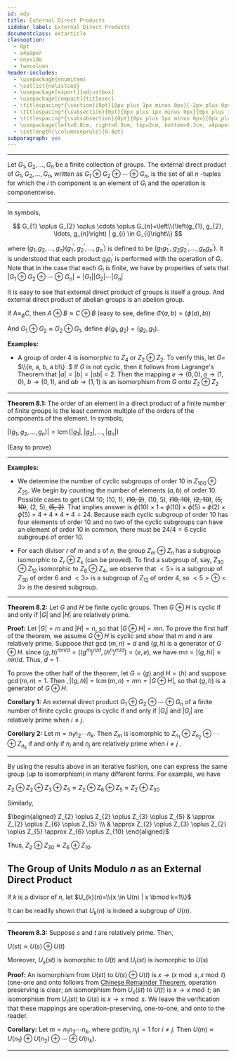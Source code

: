 ```yaml
---
id: edp
title: External Direct Products
sidebar_label: External Direct Products
documentclass: extarticle
classoption:
  - 8pt
  - a4paper
  - oneside
  - twocolumn
header-includes:
  - \usepackage{enumitem}
  - \setlist{nolistsep}
  - \usepackage[export]{adjustbox}
  - \usepackage[compact]{titlesec}
  - \titlespacing*{\section}{0pt}{0px plus 1px minus 0px}{-2px plus 0px minus 0px}
  - \titlespacing*{\subsection}{0pt}{0px plus 1px minus 0px}{0px plus 3px minus 3px}
  - \titlespacing*{\subsubsection}{0pt}{0px plus 1px minus 0px}{0px plus 3px minus 3px}
  - \usepackage[left=0.8cm, right=0.8cm, top=2cm, bottom=0.3cm, a4paper]{geometry}
  - \setlength{\columnseprule}{0.4pt}
subparagraph: yes
---
```


---

Let $G_{1}, G_{2}, \ldots, G_{n}$ be a finite collection of groups. The external direct
product of $G_{1}, G_{2}, \ldots, G_{n},$ written as $G_{1} \oplus G_{2} \oplus \cdots \oplus G_{n},$ is the set of
all $n$ -tuples for which the $i$ th component is an element of $G_{i}$ and the operation is componentwise.

---

In symbols,

$$
G_{1} \oplus G_{2} \oplus \cdots \oplus G_{n}=\left\\{\left(g_{1}, g_{2}, \ldots, g_{n}\right) | g_{i} \in G_{i}\right\\}
$$

where $\left(g_{1}, g_{2}, \ldots, g_{n}\right)\left(g_{1}^{\prime}, g_{2}^{\prime}, \ldots, g_{n}^{\prime}\right)$ is defined to be $\left(g_{1} g_{1}^{\prime},\right.$
$g_{2} g_{2}^{\prime}, \ldots, g_{n} g_{n}^{\prime} ) .$ It is understood that each product $g_{i} g_{i}^{\prime}$ is performed
with the operation of $G_{i} .$ Note that in the case that each $G_{i}$ is finite, we
have by properties of sets that $\left|G_{1} \oplus G_{2} \oplus \cdots \oplus G_{n}\right|=\left|G_{1}\right|\left|G_{2}\right| \cdots\left|G_{n}\right|$

It is easy to see that external direct product of
groups is itself a group. And external direct product of abelian groups is an abelion group.

If $A \approx_{\phi} C$, then $A \oplus B \approx C \oplus B$ (easy to see, define $\Phi(a, b) = (\phi(a), b)$)

And $G_1 \oplus G_2 \approx G_2 \oplus G_1$, define $\phi(g_1, g_2) = (g_2, g_1)$.

**Examples:**

- A group of order 4 is isomorphic to $Z_{4}$ or $Z_{2} \oplus Z_{2} .$ To verify this, let $G=$
  $\\{e, a, b, a b\\} .$ If $G$ is not cyclic, then it follows from Lagrange's Theorem
  that $|a|=|b|=|a b|=2 .$ Then the mapping $e \rightarrow(0,0), a \rightarrow(1,0)$, $b \rightarrow(0,1),$ and $a b \rightarrow(1,1)$ is an isomorphism from $G$ onto $Z_{2} \oplus Z_{2}$

---

**Theorem 8.1:** The order of an element in a direct product of a finite number of
finite groups is the least common multiple of the orders of the
components of the element. In symbols,

$\left|\left(g_{1}, g_{2}, \ldots, g_{n}\right)\right|=\operatorname{lcm}\left(\left|g_{1}\right|,\left|g_{2}\right|, \ldots,\left|g_{n}\right|\right)$

(Easy to prove)

---

**Examples:** 

- We determine the number of cyclic subgroups of order
  10 in $Z_{100} \oplus Z_{25}$. 
  We begin by counting the number of elements $(a, b)$ of
  order 10. Possible cases to get LCM 10; (10, 1), ~~(10, 2)~~, (10, 5), ~~(10, 10)~~, ~~(2, 10)~~, ~~(5, 10)~~, (2, 5), ~~(5, 2)~~. That implies answer is $\phi(10) \times 1 + \phi(10) \times \phi(5) + \phi(2) \times \phi(5)$ = $4 + 4 * 4 + 4 = 24$. Because each cyclic
  subgroup of order 10 has four elements of order 10 and no two of the
  cyclic subgroups can have an element of order 10 in common, there
  must be $24/4 = 6$ cyclic subgroups of order 10. 

-  For each divisor $r$ of $m$ and $s$ of $n$, the group $Z_m \oplus Z_n$ has a subgroup isomorphic to $Z_r \oplus Z_s$ (can be proved). To find a subgroup of, say, $Z_{30} \oplus Z_{12}$ isomorphic to $Z_6 \oplus Z_4$, we observe that $<5>$ is a subgroup of $Z_{30}$ of order 6 and $<3>$ is a subgroup of $Z_{12}$ of order 4, so $<5> \oplus <3>$ is the desired subgroup.

---

**Theorem 8.2:** Let $G$ and $H$ be finite cyclic groups. Then $G \oplus H$ is cyclic if and only if $|G|$ and $|H|$ are relatively prime.

**Proof:** Let $|G|=m$ and $|H|=n,$ so that $|G \oplus H|=m n .$ To prove the first half of the theorem, we assume $G \oplus H$ is cyclic and show that
$m$ and $n$ are relatively prime. Suppose that gcd $(m, n)=d$ and $(g, h)$ is a
generator of $G \oplus H .$ since $(g, h)^{m n / d}=\left(\left(g^{m}\right)^{n / d},\left(h^{n}\right)^{m / d}\right)=(e, e),$ we
have $m n=|(g, h)| \leq m n / d .$ Thus, $d=1$ 

To prove the other half of the theorem, let $G=\langle g\rangle$ and $H=\langle h\rangle$ and suppose $\operatorname{gcd}(m, n)=1 .$ Then $,|(g, h)|=\operatorname{lcm}(m, n)=m n=|G \oplus H|,$ so that $(g, h)$ is a generator of $G \oplus H$.

**Corollary 1:** An external direct product $G_{1} \oplus G_{2} \oplus \cdots \oplus G_{n}$ of a finite number
of finite cyclic groups is cyclic if and only if $\left|G_{i}\right|$ and $\left|G_{j}\right|$ are relatively
prime when $i \neq j .$

**Corollary 2:** Let $m=n_{1} n_{2} \cdots n_{k} .$ Then $Z_{m}$ is isomorphic to $Z_{n_{1}} \oplus Z_{n_{2}} \oplus \cdots \oplus Z_{n_{k}}$
if and only if $n_{i}$ and $n_{j}$ are relatively prime when $i \neq j$ . 

---

By using the results above in an iterative fashion, one can express
the same group (up to isomorphism) in many different forms. For example, we have

$Z_{2} \oplus Z_{2} \oplus Z_{3} \oplus Z_{5} \approx Z_{2} \oplus Z_{6} \oplus Z_{5} \approx Z_{2} \oplus Z_{30}$

Similarly,

$\begin{aligned} Z_{2} \oplus Z_{2} \oplus Z_{3} \oplus Z_{5} & \approx Z_{2} \oplus Z_{6} \oplus Z_{5} \\\ & \approx Z_{2} \oplus Z_{3} \oplus Z_{2} \oplus Z_{5} \approx Z_{6} \oplus Z_{10} \end{aligned}$

Thus, $Z_{2} \oplus Z_{30} \approx Z_{6} \oplus Z_{10}$.

## The Group of Units Modulo $n$ as an External Direct Product

If $k$ is a divisor of $n$, let
$U_{k}(n)=\\{x \in U(n) | x \bmod k=1\\}$

It can be readily shown that $U_k(n)$ is indeed a subgroup of $U(n)$.

---

**Theorem 8.3:** Suppose $s$ and $t$ are relatively prime. Then, 

$U(s t) \approx U(s) \oplus U(t)$

Moreover, $U_{s}(s t)$ is isomorphic to $U(t)$ and $U_{t}(s t)$ is isomorphic to $U(s)$

**Proof:**  An isomorphism from $U(st)$ to $U(s) \oplus U(t)$ is $x \rightarrow (x \bmod s, x \bmod t)$ (one-one and onto follows from [Chinese Remainder Theorem](upsc/mathematics_optional/algebra/advance_groups.md), operation preserving is clear; an isomorphism from $U_s(st)$ to $U(t)$ is $x \rightarrow x \bmod t$; an isomorphism from $U_t (st)$ to $U(s)$ is $x \rightarrow x \bmod s$. We leave the verification that
these mappings are operation-preserving, one-to-one, and onto to the
reader.

**Corollary:** Let $m=n_{1} n_{2} \cdots n_{k},$ where $g c d\left(n_{i}, n_{j}\right)=1$ for $i \neq j .$ Then $U(m) \approx U\left(n_{1}\right) \oplus U\left(n_{2}\right) \oplus \cdots \oplus U\left(n_{k}\right)$.

---
